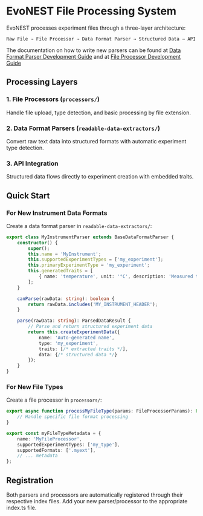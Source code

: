 # EvoNEST File Processing System

EvoNEST processes experiment files through a three-layer architecture:

```
Raw File → File Processor → Data Format Parser → Structured Data → API
```

The documentation on how to write new parsers can be found at [Data Format Parser Development Guide](https://daniele-liprandi.github.io/EvoNEST-backbone/developer-docs/data-format-parser-development.html) and at [File Processor Development Guide](https://daniele-liprandi.github.io/EvoNEST-backbone/developer-docs/file-processor-development.html)


## Processing Layers

### 1. File Processors (`processors/`)
Handle file upload, type detection, and basic processing by file extension.

### 2. Data Format Parsers (`readable-data-extractors/`)
Convert raw text data into structured formats with automatic experiment type detection.

### 3. API Integration
Structured data flows directly to experiment creation with embedded traits.

## Quick Start

### For New Instrument Data Formats
Create a data format parser in `readable-data-extractors/`:

```typescript
export class MyInstrumentParser extends BaseDataFormatParser {
    constructor() {
        super();
        this.name = 'MyInstrument';
        this.supportedExperimentTypes = ['my_experiment'];
        this.primaryExperimentType = 'my_experiment';
        this.generatedTraits = [
            { name: 'temperature', unit: '°C', description: 'Measured temperature' }
        ];
    }

    canParse(rawData: string): boolean {
        return rawData.includes('MY_INSTRUMENT_HEADER');
    }

    parse(rawData: string): ParsedDataResult {
        // Parse and return structured experiment data
        return this.createExperimentData({
            name: 'Auto-generated name',
            type: 'my_experiment',
            traits: [/* extracted traits */],
            data: {/* structured data */}
        });
    }
}
```

### For New File Types
Create a file processor in `processors/`:

```typescript
export async function processMyFileType(params: FileProcessorParams): Promise<void> {
    // Handle specific file format processing
}

export const myFileTypeMetadata = {
    name: 'MyFileProcessor',
    supportedExperimentTypes: ['my_type'],
    supportedFormats: ['.myext'],
    // ... metadata
};
```

## Registration

Both parsers and processors are automatically registered through their respective index files. Add your new parser/processor to the appropriate index.ts file. 